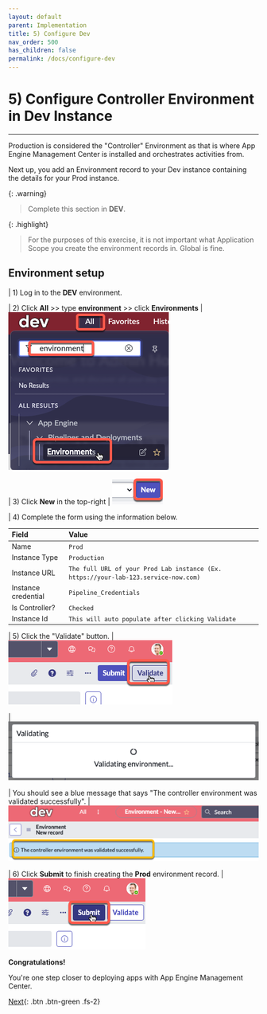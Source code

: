 ```yaml
---
layout: default
parent: Implementation
title: 5) Configure Dev 
nav_order: 500
has_children: false
permalink: /docs/configure-dev
---
```


# 5) Configure Controller Environment in Dev Instance

---

Production is considered the "Controller" Environment as that is where App Engine Management Center is installed and orchestrates activities from. 

Next up, you add an Environment record to your Dev instance containing the details for your Prod instance. 

{: .warning}
> Complete this section in **DEV**.

{: .highlight}
> For the purposes of this exercise, it is not important what Application Scope you create the environment records in. Global is fine. 

## Environment setup

| 1) Log in to the **DEV** environment. 

| 2) Click **All** >> type **environment** >> click **Environments** 
| ![](../assets/images/2023-07-05-09-45-11.png)

| 3) Click **New** in the top-right
| ![](../assets/images/2023-06-30-15-19-10.png)

| 4) Complete the form using the information below. 

| Field | Value 
|:---|:---
| Name | ```Prod``` 
| Instance Type| ```Production``` 
| Instance URL | ```The full URL of your Prod Lab instance (Ex. https://your-lab-123.service-now.com)``` 
| Instance credential | ```Pipeline_Credentials``` 
| Is Controller? | ```Checked``` 
| Instance Id | ```This will auto populate after clicking Validate```

| 5) Click the "Validate" button.
| ![](../assets/images/2023-07-11-16-01-35.png)

| ![](../assets/images/2023-07-05-13-56-23.png)

| You should see a blue message that says "The controller environment was validated successfully". 
| ![](../assets/images/2023-07-11-15-58-48.png)

| 6) Click **Submit** to finish creating the **Prod** environment record.
| ![](../assets/images/2023-07-11-15-59-53.png)

**Congratulations!**

You're one step closer to deploying apps with App Engine Management Center. 

[Next](/lab-aemc-utah/docs/configure-app-intake){: .btn .btn-green .fs-2}